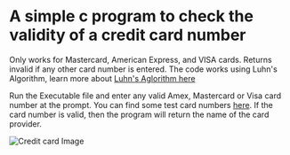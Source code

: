 # A simple c program to check the validity of a credit card number
Only works for Mastercard, American Express, and  VISA cards. Returns invalid if any other card number is entered.
The code works using Luhn's Algorithm, learn more about [Luhn's Aglorithm here](https://en.wikipedia.org/wiki/Luhn_algorithm)

Run the Executable file and enter any valid Amex, Mastercard or Visa card number at the prompt. You can find some test card numbers [here](https://developer.paypal.com/api/nvp-soap/payflow/integration-guide/test-transactions/).
If the card number is valid, then the program will return the name of the card provider. 

![Credit card Image](https://www.pngall.com/wp-content/uploads/2/Credit-Card-PNG-Pic.png)

